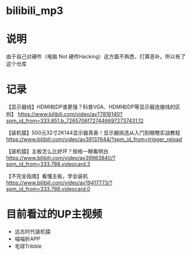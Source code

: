 # bilibili_mp3

# 说明
由于自己对硬件（电脑 Not 硬件Hacking）这方面不熟悉，打算恶补。所以有了这个仓库


# 记录
【显示器线】HDMI和DP谁更强？科普VGA、HDMI和DP等显示器连接线的区别】
https://www.bilibili.com/video/av77816140?spm_id_from=333.851.b_7265706f7274466972737431.12

【装机猿】500元32寸2K144显示器真香！显示器挑选从入门到眼瞎实战教程
https://www.bilibili.com/video/av39137644/?spm_id_from=trigger_reload

【装机猿】主板怎么比好坏？规格一眼看明白
https://www.bilibili.com/video/av39983840/?spm_id_from=333.788.videocard.3

【不完全指南】看懂主板，学会装机
https://www.bilibili.com/video/av19417773/?spm_id_from=333.788.videocard.0

# 目前看过的UP主视频
* 远古时代装机猿
* 喵喵折APP
* 毛球Tribble

